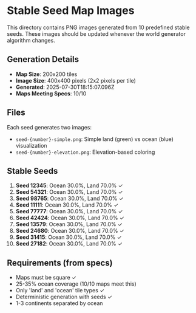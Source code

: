 # Stable Seed Map Images

This directory contains PNG images generated from 10 predefined stable seeds.
These images should be updated whenever the world generator algorithm changes.

## Generation Details

- **Map Size**: 200x200 tiles
- **Image Size**: 400x400 pixels (2x2 pixels per tile)
- **Generated**: 2025-07-30T18:15:07.096Z
- **Maps Meeting Specs**: 10/10

## Files

Each seed generates two images:
- `seed-{number}-simple.png`: Simple land (green) vs ocean (blue) visualization
- `seed-{number}-elevation.png`: Elevation-based coloring

## Stable Seeds

1. **Seed 12345**: Ocean 30.0%, Land 70.0% ✓
2. **Seed 54321**: Ocean 30.0%, Land 70.0% ✓
3. **Seed 98765**: Ocean 30.0%, Land 70.0% ✓
4. **Seed 11111**: Ocean 30.0%, Land 70.0% ✓
5. **Seed 77777**: Ocean 30.0%, Land 70.0% ✓
6. **Seed 42424**: Ocean 30.0%, Land 70.0% ✓
7. **Seed 13579**: Ocean 30.0%, Land 70.0% ✓
8. **Seed 24680**: Ocean 30.0%, Land 70.0% ✓
9. **Seed 31415**: Ocean 30.0%, Land 70.0% ✓
10. **Seed 27182**: Ocean 30.0%, Land 70.0% ✓

## Requirements (from specs)

- Maps must be square ✓
- 25-35% ocean coverage (10/10 maps meet this)
- Only 'land' and 'ocean' tile types ✓
- Deterministic generation with seeds ✓
- 1-3 continents separated by ocean

